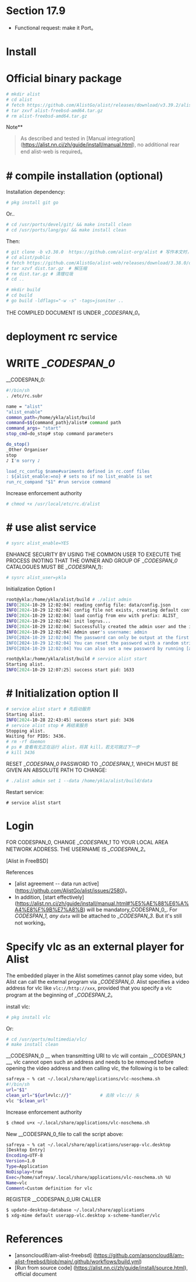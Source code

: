 # Section 17.9


- Functional request: make it Port。

# Install

# Official binary package

```sh
# mkdir alist
# cd alist
# fetch https://github.com/AlistGo/alist/releases/download/v3.39.2/alist-freebsd-amd64.tar.gz
# tar zxvf alist-freebsd-amd64.tar.gz
# rm alist-freebsd-amd64.tar.gz 
```

Note**
>
>As described and tested in [Manual integration] (https://alist.nn.ci/zh/guide/install/manual.html), no additional rear end alist-web is required。

# # compile installation (optional)


Installation dependency:

```sh
# pkg install git go
```

Or..

```sh
# cd /usr/ports/devel/git/ && make install clean
# cd /usr/ports/lang/go/ && make install clean
```

Then:

```sh
# git clone -b v3.38.0  https://github.com/alist-org/alist # 写作本文时，最新版本为 v3.38.0
# cd alist/public
# fetch https://github.com/AlistGo/alist-web/releases/download/3.38.0/dist.tar.gz     # 这是前端部分，官方已经编译好的，注意和后端版本相对应
# tar xzvf dist.tar.gz  # 解压缩
# rm dist.tar.gz # 清理垃圾
# cd ..
```


```bash
# mkdir build
# cd build
# go build -ldflags="-w -s" -tags=jsoniter ..
```

THE COMPILED DOCUMENT IS UNDER __CODESPAN_0_。


# deployment rc service

# WRITE __CODESPAN_0_

__CODESPAN_0:

```sh
#!/bin/sh
. /etc/rc.subr

name = "alist"
"alist_enable"
common_path=/home/ykla/alist/build
command=$${command_path}/alist# command path
command_args= "start"
stop_cmd=do_stop# stop command parameters

do_stop()
_Other Organiser
stop
♪ I'm sorry ♪

load_rc_config $name#variments defined in rc.conf files
: ${alist_enable:=no} # sets no if no list_enable is set
run_rc_compand "$1" #run service command
````

Increase enforcement authority

```sh
# chmod +x /usr/local/etc/rc.d/alist
```


# # use alist service

```sh
# sysrc alist_enable=YES
```

ENHANCE SECURITY BY USING THE COMMON USER TO EXECUTE THE PROCESS (NOTING THAT THE OWNER AND GROUP OF __CODESPAN_0_ CATALOGUES MUST BE __CODESPAN_1_):

```sh
# sysrc alist_user=ykla
```

Initialization Option I

```sh
root@ykla:/home/ykla/alist/build # ./alist admin
INFO[2024-10-29 12:02:04] reading config file: data/config.json        
INFO[2024-10-29 12:02:04] config file not exists, creating default config file 
INFO[2024-10-29 12:02:04] load config from env with prefix: ALIST_     
INFO[2024-10-29 12:02:04] init logrus...                               
INFO[2024-10-29 12:02:04] Successfully created the admin user and the initial password is: CtSnFKv2 # 此处即是密码
INFO[2024-10-29 12:02:04] Admin user's username: admin                 
INFO[2024-10-29 12:02:04] The password can only be output at the first startup, and then stored as a hash value, which cannot be reversed 
INFO[2024-10-29 12:02:04] You can reset the password with a random string by running [alist admin random] 
INFO[2024-10-29 12:02:04] You can also set a new password by running [alist admin set NEW_PASSWORD]
```

```sh
root@ykla:/home/ykla/alist/build # service alist start
Starting alist.
INFO[2024-10-29 12:07:25] success start pid: 1633
```

# # Initialization option II

```sh
# service alist start # 先启动服务
Starting alist.
INFO[2024-10-28 22:43:45] success start pid: 3436                      
# service alist stop # 再结束服务
Stopping alist.
Waiting for PIDS: 3436.
# rm -rf daemon
# ps # 查看有无正在运行 alist，将其 kill，若无可跳过下一步
# kill 3436
```

RESET __CODESPAN_0_ PASSWORD TO __CODESPAN_1_, WHICH MUST BE GIVEN AN ABSOLUTE PATH TO CHANGE:

```sh
# ./alist admin set 1 --data /home/ykla/alist/build/data
```

Restart service:

```
# service alist start
```

# Login #

FOR CODESPAN_0, CHANGE __CODESPAN_1_ TO YOUR LOCAL AREA NETWORK ADDRESS. THE USERNAME IS __CODESPAN_2_。

[Alist in FreeBSD]


References

- [alist agreement -- data run active] (https://github.com/AlistGo/alist/issues/2580)。
- In addition, [start effectively] (https://alist.nn.ci/zh/guide/install/manual.html#%E5%AE%88%E6%A%A4%E8%F%9B%E7%A8%B) will be mandatory_CODESPAN_0_. For __CODESPAN_1_, any `data`_ will be attached to __CODESPAN_3_. But it's still not working。

# Specify vlc as an external player for Alist

The embedded player in the Alist sometimes cannot play some video, but Alist can call the external program via __CODESPAN_0_. Alist specifies a video address for vlc like `vlc://http://xxx`, provided that you specify a vlc program at the beginning of __CODESPAN_2_。

install vlc:

```sh
# pkg install vlc
```

Or:

```sh
# cd /usr/ports/multimedia/vlc/ 
# make install clean
```

__CODESPAN_0 __ when transmitting URI to vlc will contain __CODESPAN_1 __, vlc cannot open such an address and needs to be removed before opening the video address and then calling vlc, the following is to be called:

```sh
safreya ~ % cat ~/.local/share/applications/vlc-noschema.sh
#!/bin/sh
url="$1"
clean_url="${url#vlc://}"           # 去除 vlc:// 头
vlc "$clean_url"
```

Increase enforcement authority

```sh
$ chmod u+x ~/.local/share/applications/vlc-noschema.sh
```

New __CODESPAN_0_file to call the script above:

```sh
safreya ~ % cat ~/.local/share/applications/userapp-vlc.desktop
[Desktop Entry]
Encoding=UTF-8
Version=1.0
Type=Application
NoDisplay=true
Exec=/home/safreya/.local/share/applications/vlc-noschema.sh %U
Name=vlc
Comment=Custom definition for vlc
```

REGISTER __CODESPAN_0_URI CALLER

```sh
$ update-desktop-database ~/.local/share/applications
$ xdg-mime default userapp-vlc.desktop x-scheme-handler/vlc
```

# References

- [ansoncloud8/am-alist-freebsd] (https://github.com/ansoncloud8/am-alist-freebsd/blob/main/.github/workflows/build.yml)
- [Run from source code] (https://alist.nn.ci/zh/guide/install/source.html), official document
